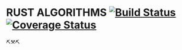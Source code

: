 # RUST ALGORITHMS [![Build Status](https://travis-ci.com/nailujx86/Rust_Algorithms.svg?branch=master)](https://travis-ci.com/nailujx86/Rust_Algorithms) [![Coverage Status](https://coveralls.io/repos/github/nailujx86/Rust_Algorithms/badge.svg?branch=master)](https://coveralls.io/github/nailujx86/Rust_Algorithms?branch=master)
⛏⚒⛏
